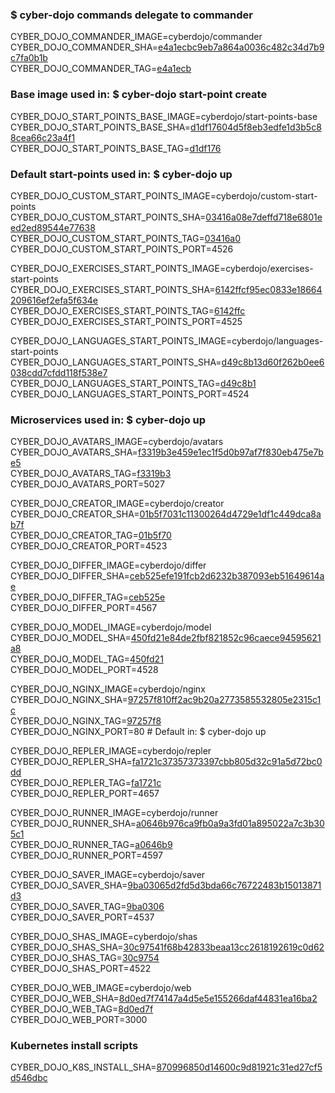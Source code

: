 ### $ cyber-dojo commands delegate to commander

CYBER_DOJO_COMMANDER_IMAGE=cyberdojo/commander  
CYBER_DOJO_COMMANDER_SHA=[e4a1ecbc9eb7a864a0036c482c34d7b9c7fa0b1b](https://github.com/cyber-dojo/commander/commit/e4a1ecbc9eb7a864a0036c482c34d7b9c7fa0b1b)  
CYBER_DOJO_COMMANDER_TAG=[e4a1ecb](https://hub.docker.com/layers/cyberdojo/commander/e4a1ecb/images/sha256-55b72c68bcb22515d764308ab4b4869e3ab6dd1305dbfd1779b318f19bf45e54)  

### Base image used in: $ cyber-dojo start-point create

CYBER_DOJO_START_POINTS_BASE_IMAGE=cyberdojo/start-points-base  
CYBER_DOJO_START_POINTS_BASE_SHA=[d1df17604d5f8eb3edfe1d3b5c88cea66c23a4f1](https://github.com/cyber-dojo/start-points-base/commit/d1df17604d5f8eb3edfe1d3b5c88cea66c23a4f1)  
CYBER_DOJO_START_POINTS_BASE_TAG=[d1df176](https://hub.docker.com/layers/cyberdojo/start-points-base/d1df176/images/sha256-553d041c186b9fc5711ed06f56d163687d9c5d3dd982a53d6656c821a8f1b773)  

### Default start-points used in: $ cyber-dojo up

CYBER_DOJO_CUSTOM_START_POINTS_IMAGE=cyberdojo/custom-start-points  
CYBER_DOJO_CUSTOM_START_POINTS_SHA=[03416a08e7deffd718e6801eed2ed89544e77638](https://github.com/cyber-dojo/custom-start-points/commit/03416a08e7deffd718e6801eed2ed89544e77638)  
CYBER_DOJO_CUSTOM_START_POINTS_TAG=[03416a0](https://hub.docker.com/layers/cyberdojo/custom-start-points/03416a0/images/sha256-11646fb2489624c8928d51ac99229e4f675454e1de235f8deb2328997ec74fc2)  
CYBER_DOJO_CUSTOM_START_POINTS_PORT=4526

CYBER_DOJO_EXERCISES_START_POINTS_IMAGE=cyberdojo/exercises-start-points  
CYBER_DOJO_EXERCISES_START_POINTS_SHA=[6142ffcf95ec0833e18664209616ef2efa5f634e](https://github.com/cyber-dojo/exercises-start-points/commit/6142ffcf95ec0833e18664209616ef2efa5f634e)  
CYBER_DOJO_EXERCISES_START_POINTS_TAG=[6142ffc](https://hub.docker.com/layers/cyberdojo/exercises-start-points/6142ffc/images/sha256-029026586707114c6c09cd5575ef65d7d56856e700bb456236be89e798aead13)  
CYBER_DOJO_EXERCISES_START_POINTS_PORT=4525

CYBER_DOJO_LANGUAGES_START_POINTS_IMAGE=cyberdojo/languages-start-points  
CYBER_DOJO_LANGUAGES_START_POINTS_SHA=[d49c8b13d60f262b0ee6038cdd7cfdd118f538e7](https://github.com/cyber-dojo/languages-start-points/commit/d49c8b13d60f262b0ee6038cdd7cfdd118f538e7)  
CYBER_DOJO_LANGUAGES_START_POINTS_TAG=[d49c8b1](https://hub.docker.com/layers/cyberdojo/languages-start-points/d49c8b1/images/sha256-f19d8f8d66e7f76949fd4e23831280eea2e455c51d7fdf96350eb55ae894788d)  
CYBER_DOJO_LANGUAGES_START_POINTS_PORT=4524

### Microservices used in: $ cyber-dojo up

CYBER_DOJO_AVATARS_IMAGE=cyberdojo/avatars  
CYBER_DOJO_AVATARS_SHA=[f3319b3e459e1ec1f5d0b97af7f830eb475e7be5](https://github.com/cyber-dojo/avatars/commit/f3319b3e459e1ec1f5d0b97af7f830eb475e7be5)  
CYBER_DOJO_AVATARS_TAG=[f3319b3](https://hub.docker.com/layers/cyberdojo/avatars/f3319b3/images/sha256-e68e08e7ef70f3943ce05e1d9a23f3d28493e20cefec169831e129d6c482b245)  
CYBER_DOJO_AVATARS_PORT=5027

CYBER_DOJO_CREATOR_IMAGE=cyberdojo/creator  
CYBER_DOJO_CREATOR_SHA=[01b5f7031c11300264d4729e1df1c449dca8ab7f](https://github.com/cyber-dojo/creator/commit/01b5f7031c11300264d4729e1df1c449dca8ab7f)  
CYBER_DOJO_CREATOR_TAG=[01b5f70](https://hub.docker.com/layers/cyberdojo/creator/01b5f70/images/sha256-b00ab07f1525fb60fa3999ea896d666dfe5f26c37ddb0bec59cc584dfe509b03)  
CYBER_DOJO_CREATOR_PORT=4523

CYBER_DOJO_DIFFER_IMAGE=cyberdojo/differ  
CYBER_DOJO_DIFFER_SHA=[ceb525efe191fcb2d6232b387093eb51649614ae](https://github.com/cyber-dojo/differ/commit/ceb525efe191fcb2d6232b387093eb51649614ae)  
CYBER_DOJO_DIFFER_TAG=[ceb525e](https://hub.docker.com/layers/cyberdojo/differ/ceb525e/images/sha256-5343f45cd4634ae667c49b15e89e83b471c2fcf05c8a0a869302fa29abd311c1)  
CYBER_DOJO_DIFFER_PORT=4567

CYBER_DOJO_MODEL_IMAGE=cyberdojo/model  
CYBER_DOJO_MODEL_SHA=[450fd21e84de2fbf821852c96caece94595621a8](https://github.com/cyber-dojo/model/commit/450fd21e84de2fbf821852c96caece94595621a8)  
CYBER_DOJO_MODEL_TAG=[450fd21](https://hub.docker.com/layers/cyberdojo/model/450fd21/images/sha256-7cbb7f837bb9e4d4054ee5fbf4836798c849fcc22b655d6f9ec4c04b56efe7f3)  
CYBER_DOJO_MODEL_PORT=4528

CYBER_DOJO_NGINX_IMAGE=cyberdojo/nginx  
CYBER_DOJO_NGINX_SHA=[97257f810ff2ac9b20a2773585532805e2315c1c](https://github.com/cyber-dojo/nginx/commit/97257f810ff2ac9b20a2773585532805e2315c1c)  
CYBER_DOJO_NGINX_TAG=[97257f8](https://hub.docker.com/layers/cyberdojo/nginx/97257f8/images/sha256-80293f6da3dcceb139e6ff0af1c51b1f0198eb9c0511e34829bdc85075aed396)  
CYBER_DOJO_NGINX_PORT=80 # Default in: $ cyber-dojo up

CYBER_DOJO_REPLER_IMAGE=cyberdojo/repler  
CYBER_DOJO_REPLER_SHA=[fa1721c37357373397cbb805d32c91a5d72bc0dd](https://github.com/cyber-dojo/repler/commit/fa1721c37357373397cbb805d32c91a5d72bc0dd)  
CYBER_DOJO_REPLER_TAG=[fa1721c](https://hub.docker.com/layers/cyberdojo/repler/fa1721c/images/sha256-0467b1ffb64e69fc9df3db0ef2f0fe50ff3c458c0ad0d9172541cad9e9184059)  
CYBER_DOJO_REPLER_PORT=4657

CYBER_DOJO_RUNNER_IMAGE=cyberdojo/runner  
CYBER_DOJO_RUNNER_SHA=[a0646b976ca9fb0a9a3fd01a895022a7c3b305c1](https://github.com/cyber-dojo/runner/commit/a0646b976ca9fb0a9a3fd01a895022a7c3b305c1)  
CYBER_DOJO_RUNNER_TAG=[a0646b9](https://hub.docker.com/layers/cyberdojo/runner/a0646b9/images/sha256-d59c33c3dd521cc9564c38aa684ced516055235d6d4f3f31e60302625f09d167)  
CYBER_DOJO_RUNNER_PORT=4597

CYBER_DOJO_SAVER_IMAGE=cyberdojo/saver  
CYBER_DOJO_SAVER_SHA=[9ba03065d2fd5d3bda66c76722483b15013871d3](https://github.com/cyber-dojo/saver/commit/9ba03065d2fd5d3bda66c76722483b15013871d3)  
CYBER_DOJO_SAVER_TAG=[9ba0306](https://hub.docker.com/layers/cyberdojo/saver/9ba0306/images/sha256-d5b4b493b96a407d46d2ca3af0bb4e9ffd225df78a5aed105224e4120b3b9814)  
CYBER_DOJO_SAVER_PORT=4537

CYBER_DOJO_SHAS_IMAGE=cyberdojo/shas  
CYBER_DOJO_SHAS_SHA=[30c97541f68b42833beaa13cc2618192619c0d62](https://github.com/cyber-dojo/shas/commit/30c97541f68b42833beaa13cc2618192619c0d62)  
CYBER_DOJO_SHAS_TAG=[30c9754](https://hub.docker.com/layers/cyberdojo/shas/30c9754/images/sha256-8c959fc6d78f97e9a432c232cc32201296051750aa42163dc901652ed3c299f8)  
CYBER_DOJO_SHAS_PORT=4522

CYBER_DOJO_WEB_IMAGE=cyberdojo/web  
CYBER_DOJO_WEB_SHA=[8d0ed7f74147a4d5e5e155266daf44831ea16ba2](https://github.com/cyber-dojo/web/commit/8d0ed7f74147a4d5e5e155266daf44831ea16ba2)  
CYBER_DOJO_WEB_TAG=[8d0ed7f](https://hub.docker.com/layers/cyberdojo/web/8d0ed7f/images/sha256-b2aadffe01f79f7abb61d2c06b66609262dcdae2363afe62741d50fb3bf3218a)  
CYBER_DOJO_WEB_PORT=3000

### Kubernetes install scripts
CYBER_DOJO_K8S_INSTALL_SHA=[870996850d14600c9d81921c31ed27cf5d546dbc](https://github.com/cyber-dojo/k8s-install/commit/870996850d14600c9d81921c31ed27cf5d546dbc)  
